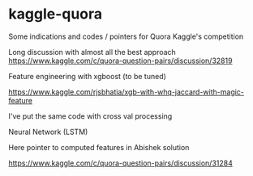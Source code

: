 # kaggle-quora
Some indications and codes / pointers for Quora Kaggle's competition


 Long discussion with almost all the best approach
 https://www.kaggle.com/c/quora-question-pairs/discussion/32819
 
 
 Feature engineering with xgboost (to be tuned)
 
 https://www.kaggle.com/rjsbhatia/xgb-with-whq-jaccard-with-magic-feature
 
 I've put the same code with cross val processing
 
  
  Neural Network (LSTM)
  
  Here pointer to computed features in Abishek solution
  
  
  https://www.kaggle.com/c/quora-question-pairs/discussion/31284
